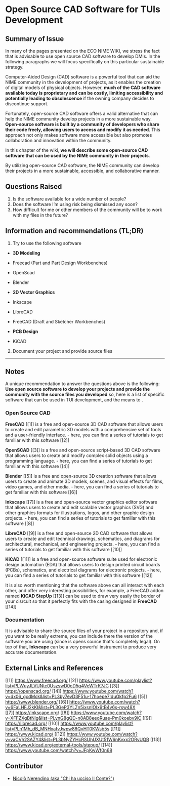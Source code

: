<!-- Copy this template to add a new topic. Replace text in {brackets} with your content. -->
<!-- Template created for ECO_NIME wiki entries by Johnny Sullivan -->

# Open Source CAD Software for TUIs Development

<!-- replace 'Template' with short title; this will be page title when published -->

## Summary of Issue

In many of the pages presented on the ECO NIME WIKI, we stress the fact that is advisable to use open source CAD software to develop DMIs. In the following paragraphs we will focus specifically on this particular sustainable strategy.

Computer-Aided Design (CAD) software is a powerful tool that can aid the NIME community in the development of projects, as it enables the creation of digital models of physical objects. However, **much of the CAD software available today is proprietary and can be costly, limiting accessibility and potentially leading to obsolescence** if the owning company decides to discontinue support.

Fortunately, open-source CAD software offers a valid alternative that can help the NIME community develop projects in a more sustainable way. **Open-source software is built by a community of developers who share their code freely, allowing users to access and modify it as needed**. This approach not only makes software more accessible but also promotes collaboration and innovation within the community.

In this chapter of the wiki, **we will describe some open-source CAD software that can be used by the NIME community in their projects**. 

By utilizing open-source CAD software, the NIME community can develop their projects in a more sustainable, accessible, and collaborative manner.

## Questions Raised

1. Is the software available for a wide number of people?
2. Does the software I’m using risk being dismissed any soon? 
3. How difficult for me or other members of the community will be to work with my files in the future?

## Information and recommendations (TL;DR)

1. Try to use the following software

- **3D Modeling**
 - Freecad (Part and Part Design Workbenches)
 - OpenScad 
 - Blender

- **2D Vector Graphics**

 - Inkscape 
 - LibreCAD  
 - FreeCAD (Draft and Sketcher Workbenches)

- **PCB Design**

 - KiCAD 


2. Document your project and provide source files 

----

## Notes

A unique recommendation to answer the questions above is the following: **Use open source software to develop your projects and provide the community with the source files you developed** so, here is a list of specific software that can be used in TUI development, and the means to .


### Open Source CAD

**FreeCAD** [[1]] is a free and open-source 3D CAD software that allows users to create and edit parametric 3D models with a comprehensive set of tools and a user-friendly interface. - here, you can find a series of tutorials to get familiar with this software [[2]]

**OpenSCAD** [[3]] is a free and open-source script-based 3D CAD software that allows users to create and modify complex solid objects using a programming language. - here, you can find a series of tutorials to get familiar with this software [[4]]

**Blender** [[5]] is a free and open-source 3D creation software that allows users to create and animate 3D models, scenes, and visual effects for films, video 
games, and other media. - here, you can find a series of tutorials to get familiar with this software [[6]]

**Inkscape** [[7]] is a free and open-source vector graphics editor software that allows users to create and edit scalable vector graphics (SVG) and other graphics formats for illustrations, logos, and other graphic design projects. - here, you can find a series of tutorials to get familiar with this software [[8]]

**LibreCAD** [[9]] is a free and open-source 2D CAD software that allows users to create and edit technical drawings, schematics, and diagrams for architectural, mechanical, and engineering projects. - here, you can find a series of tutorials to get familiar with this software [[10]]

**KiCAD** [[11]] is a free and open-source software suite used for electronic design automation (EDA) that allows users to design printed circuit boards (PCBs), schematics, and electrical diagrams for electronic projects. - here, you can find a series of tutorials to get familiar with this software [[12]]

It is also worth mentioning that the software above can all interact with each other, and offer very interesting possibilities, for example, a FreeCAD addon named **KiCAD StepUp** [[13]] can be used to draw very easily the border of your cisrcuit so that it perfectly fits with the casing designed in **FreeCAD** [[14]]


### Documentation

It is advisable to share the source files of your project in a repository and, if you want to be really extreme, you can include there the version of the software you are using (since is opens source that's completely legal).
On top of that, **Inkscape** can be a very powerful instrument to produce very accurate documentation. 





## External Links and References

[[1]] https://www.freecad.org/
[[2]] https://www.youtube.com/playlist?list=PLWuyJLVUNtc0UszswD0oD5q4VeWTrK7JC
[[3]] https://openscad.org/
[[4]] https://www.youtube.com/watch?v=dx06_gcdMck&list=PL3by7evD3F51u-17hoepe7IduGkfp2Fu6
[[5]] https://www.blender.org/ 
[[6]] https://www.youtube.com/watch?v=6FaLHFJ2kKI&list=PL3GeP3YLZn5ixsnIOIx9tB4v6s-rsw48X  
[[7]] https://inkscape.org/
[[8]] https://www.youtube.com/watch?v=XFFZXgBtNlg&list=PLynG8gQD-n8AB8eeoRuae-Pm0koebv9iC
[[9]] https://librecad.org/
[[10]] https://www.youtube.com/playlist?list=PLh1Mh_dB_MNHxafvJwpw86QvHT0KWsb5s
[[11]] https://www.kicad.org/
[[12]] https://www.youtube.com/watch?v=vaCVh2SAZY4&list=PL3bNyZYHcRSUhUXUt51W6nKvxx2ORvUQB 
[[13]] https://www.kicad.org/external-tools/stepup/ 
[[14]] https://www.youtube.com/watch?v=JFpKwWf0n68 







## Contributor

* [Nicolò Nerendino (aka "Chi ha ucciso Il Conte?")](https://chihauccisoilconte.eu/)

